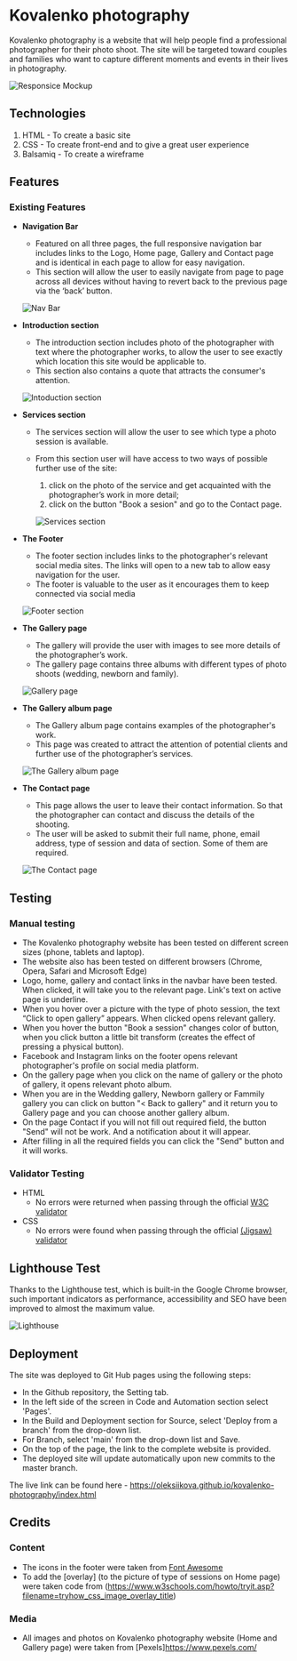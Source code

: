# Kovalenko photography

Kovalenko photography is a website that will help people find a professional photographer for their photo shoot. The site will be targeted toward couples and families who want to capture different moments and events in their lives in photography.

![Responsice Mockup](readme_images/mockup.png)

## Technologies

1. HTML - To create a basic site
2. CSS - To create front-end and to give a great user experience
3. Balsamiq - To create a wireframe

## Features

### Existing Features
- __Navigation Bar__
    - Featured on all three pages, the full responsive navigation bar includes links to the Logo, Home page, Gallery and Contact page and is identical in each page to allow for easy navigation.
    - This section will allow the user to easily navigate from page to page across all devices without having to revert back to the previous page via the ‘back’ button. 
    
    ![Nav Bar](readme_images/nav.png)

- __Introduction section__

  - The introduction section includes photo of the photographer with text where the photographer works, to allow the user to see exactly which location this site would be applicable to. 
  - This section also contains a quote that attracts the consumer's attention.

  ![Intoduction section](readme_images/intro_section.png)

- __Services section__

    - The services section will allow the user to see which type a photo session is available.
    - From this section user will have access to two ways of possible further use of the site: 
        1. click on the photo of the service and get acquainted with the photographer’s work in more detail;
        2. click on the button "Book a sesion" and go to the Contact page.
        
        ![Services section](readme_images/service_section.png)

- __The Footer__ 

    - The footer section includes links to the photographer's relevant social media sites. The links will open to a new tab to allow easy navigation for the user. 
    - The footer is valuable to the user as it encourages them to keep connected via social media
    
    ![Footer section](readme_images/footer.png)

- __The Gallery page__ 

    - The gallery will provide the user with images to see more details of the photographer’s work.
    - The gallery page contains three albums with different types of photo shoots (wedding, newborn and family). 
    
    ![Gallery page](readme_images/gallery.png)

- __The Gallery album page__

    - The Gallery album page contains examples of the photographer's work. 
    - This page was created to attract the attention of potential clients and further use of the photographer’s services.
    
    ![The Gallery album page](readme_images/gallery_album.png)

- __The Contact page__

    - This page allows the user to leave their contact information. So that the photographer can contact and discuss the details of the shooting.
    - The user will be asked to submit their full name, phone, email address, type of session and data of section. Some of them are required. 
    
    ![The Contact page](readme_images/contact_me.png)


## Testing 

### Manual testing

- The Kovalenko photography website has been tested on different screen sizes (phone, tablets and laptop). 
- The website also has been tested on different browsers (Chrome, Opera, Safari and Microsoft Edge)
- Logo, home, gallery and contact links in the navbar have been tested. When clicked, it will take you to the relevant page. Link's text on active page is underline.
- When you hover over a picture with the type of photo session, the text “Click to open gallery” appears. When clicked opens relevant gallery.
- When you hover the button "Book a session" changes color of button, when you click button a little bit transform (creates the effect of pressing a physical button). 
- Facebook and Instagram links on the footer opens relevant photographer's profile on social media platform. 
- On the gallery page when you click on the name of gallery or the photo of gallery, it opens relevant photo album. 
- When you are in the Wedding gallery, Newborn gallery or Fammily gallery you can click on button "< Back to gallery" and it return you to Gallery page and you can choose another gallery album.
- On the page Contact if you will not fill out required field, the button "Send" will not be work. And a notification about it will appear. 
- After filling in all the required fields you can click the "Send" button and it will works.

### Validator Testing 

- HTML
  - No errors were returned when passing through the official [W3C validator](https://validator.w3.org/nu/?doc=https%3A%2F%2Foleksiikova.github.io%2Fkovalenko-photography%2Findex.html)
- CSS
  - No errors were found when passing through the official [(Jigsaw) validator](https://jigsaw.w3.org/css-validator/validator?uri=https%3A%2F%2Foleksiikova.github.io%2Fkovalenko-photography%2Findex.html&profile=css3svg&usermedium=all&warning=1&vextwarning=&lang=en)

## Lighthouse Test

Thanks to the Lighthouse test, which is built-in the Google Chrome browser, such important indicators as performance, accessibility and SEO have been improved to almost the maximum value.

![Lighthouse](readme_images/Lighthpuse_test.png)

## Deployment

The site was deployed to Git Hub pages using the following steps:

  - In the Github repository, the Setting tab.
  - In the left side of the screen in Code and Automation section select 'Pages'.
  - In the Build and Deployment section for Source, select 'Deploy from a branch' from the drop-down list.
  - For Branch, select 'main' from the drop-down list and Save.
  - On the top of the page, the link to the complete website is provided.
  - The deployed site will update automatically upon new commits to the master branch.

The live link can be found here - https://oleksiikova.github.io/kovalenko-photography/index.html 

## Credits

### Content

- The icons in the footer were taken from [Font Awesome](https://fontawesome.com/)
- To add the [overlay] (to the picture of type of sessions on Home page) were taken code from (https://www.w3schools.com/howto/tryit.asp?filename=tryhow_css_image_overlay_title)

### Media

- All images and photos on Kovalenko photography website (Home and Gallery page) were taken from [Pexels]https://www.pexels.com/

